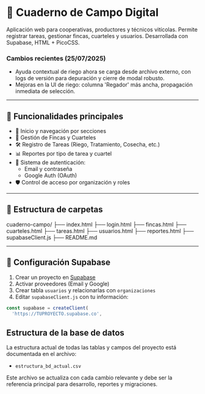 # 📒 Cuaderno de Campo Digital

Aplicación web para cooperativas, productores y técnicos vitícolas. Permite registrar tareas, gestionar fincas, cuarteles y usuarios. Desarrollada con Supabase, HTML + PicoCSS.

### Cambios recientes (25/07/2025)
- Ayuda contextual de riego ahora se carga desde archivo externo, con logs de versión para depuración y cierre de modal robusto.
- Mejoras en la UI de riego: columna 'Regador' más ancha, propagación inmediata de selección.

---

## 🚀 Funcionalidades principales

- 🏡 Inicio y navegación por secciones
- 🌱 Gestión de Fincas y Cuarteles
- 🛠 Registro de Tareas (Riego, Tratamiento, Cosecha, etc.)
- 📊 Reportes por tipo de tarea y cuartel
- 👤 Sistema de autenticación:
  - Email y contraseña
  - Google Auth (OAuth)
- 🛡 Control de acceso por organización y roles

---

## 🧪 Estructura de carpetas

cuaderno-campo/
├── index.html
├── login.html
├── fincas.html
├── cuarteles.html
├── tareas.html
├── usuarios.html
├── reportes.html
├── supabaseClient.js
├── README.md




---

## 🔐 Configuración Supabase

1. Crear un proyecto en [Supabase](https://supabase.com)
2. Activar proveedores (Email y Google)
3. Crear tabla `usuarios` y relacionarlas con `organizaciones`
4. Editar `supabaseClient.js` con tu información:

```js
const supabase = createClient(
  'https://TUPROYECTO.supabase.co',
```

## Estructura de la base de datos

La estructura actual de todas las tablas y campos del proyecto está documentada en el archivo:

- `estructura_bd_actual.csv`

Este archivo se actualiza con cada cambio relevante y debe ser la referencia principal para desarrollo, reportes y migraciones.



